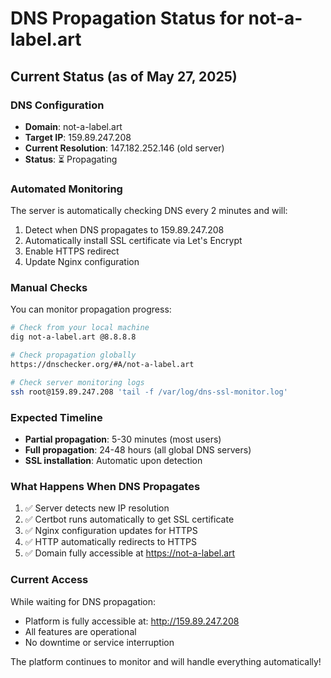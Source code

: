 # DNS Propagation Status for not-a-label.art

## Current Status (as of May 27, 2025)

### DNS Configuration
- **Domain**: not-a-label.art
- **Target IP**: 159.89.247.208
- **Current Resolution**: 147.182.252.146 (old server)
- **Status**: ⏳ Propagating

### Automated Monitoring
The server is automatically checking DNS every 2 minutes and will:
1. Detect when DNS propagates to 159.89.247.208
2. Automatically install SSL certificate via Let's Encrypt
3. Enable HTTPS redirect
4. Update Nginx configuration

### Manual Checks
You can monitor propagation progress:
```bash
# Check from your local machine
dig not-a-label.art @8.8.8.8

# Check propagation globally
https://dnschecker.org/#A/not-a-label.art

# Check server monitoring logs
ssh root@159.89.247.208 'tail -f /var/log/dns-ssl-monitor.log'
```

### Expected Timeline
- **Partial propagation**: 5-30 minutes (most users)
- **Full propagation**: 24-48 hours (all global DNS servers)
- **SSL installation**: Automatic upon detection

### What Happens When DNS Propagates
1. ✅ Server detects new IP resolution
2. ✅ Certbot runs automatically to get SSL certificate
3. ✅ Nginx configuration updates for HTTPS
4. ✅ HTTP automatically redirects to HTTPS
5. ✅ Domain fully accessible at https://not-a-label.art

### Current Access
While waiting for DNS propagation:
- Platform is fully accessible at: http://159.89.247.208
- All features are operational
- No downtime or service interruption

The platform continues to monitor and will handle everything automatically!